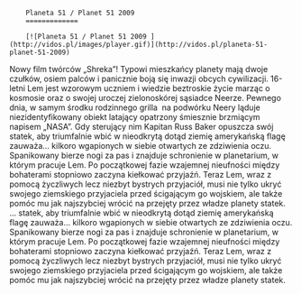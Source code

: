 
        Planeta 51 / Planet 51 2009 
        =============
        
        [![Planeta 51 / Planet 51 2009 ](http://vidos.pl/images/player.gif)](http://vidos.pl/planeta-51-planet-51-2009)
        
        
 Nowy film twórców „Shreka”! Typowi mieszkańcy planety mają dwoje czułków, osiem palców i panicznie boją się inwazji obcych cywilizacji. 16-letni Lem jest wzorowym uczniem i wiedzie beztroskie życie marząc o kosmosie oraz o swojej uroczej zielonoskórej sąsiadce Neerze. Pewnego dnia, w samym środku rodzinnego grilla  na podwórku Neery ląduje niezidentyfikowany obiekt latający opatrzony śmiesznie brzmiącym napisem „NASA”. Gdy sterujący nim Kapitan Russ Baker opuszcza swój statek, aby triumfalnie wbić w nieodkrytą dotąd ziemię amerykańską flagę zauważa… kilkoro wgapionych w siebie otwartych ze zdziwienia oczu. Spanikowany bierze nogi za pas i znajduje schronienie w planetarium, w którym pracuje Lem. Po początkowej fazie wzajemnej nieufności między bohaterami stopniowo zaczyna kiełkować przyjaźń. Teraz Lem, wraz z pomocą życzliwych lecz niezbyt bystrych przyjaciół, musi nie tylko ukryć swojego ziemskiego przyjaciela przed ścigającym go wojskiem, ale także pomóc mu jak najszybciej wrócić na przejęty przez władze planety statek.   ... statek, aby triumfalnie wbić w nieodkrytą dotąd ziemię amerykańską flagę zauważa… kilkoro wgapionych w siebie otwartych ze zdziwienia oczu. Spanikowany bierze nogi za pas i znajduje schronienie w planetarium, w którym pracuje Lem. Po początkowej fazie wzajemnej nieufności między bohaterami stopniowo zaczyna kiełkować przyjaźń. Teraz Lem, wraz z pomocą życzliwych lecz niezbyt bystrych przyjaciół, musi nie tylko ukryć swojego ziemskiego przyjaciela przed ścigającym go wojskiem, ale także pomóc mu jak najszybciej wrócić na przejęty przez władze planety statek.
    